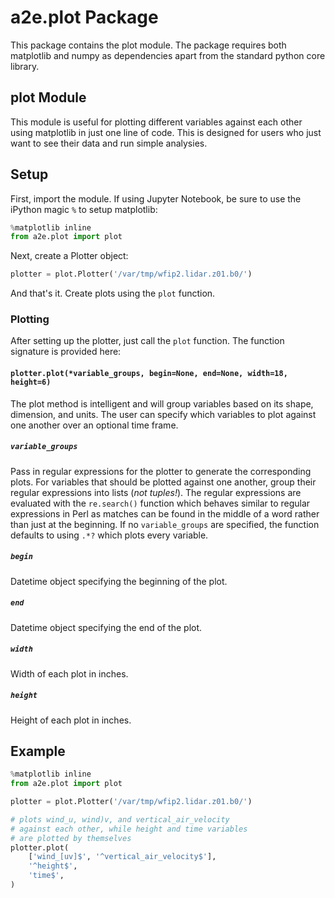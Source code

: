 # a2e.plot Package

This package contains the plot module. The package requires both matplotlib and numpy as dependencies apart from the standard python core library.

## plot Module

This module is useful for plotting different variables against each other using matplotlib in just one line of code. This is designed for users who just want to see their data and run simple analysies.

## Setup

First, import the module. If using Jupyter Notebook, be sure to use the iPython magic `%` to setup matplotlib:

```python
%matplotlib inline
from a2e.plot import plot
```

Next, create a Plotter object:

```python
plotter = plot.Plotter('/var/tmp/wfip2.lidar.z01.b0/')
```

And that's it. Create plots using the `plot` function.

### Plotting

After setting up the plotter, just call the `plot` function. The function signature is provided here:

#### `plotter.plot(*variable_groups, begin=None, end=None, width=18, height=6)`

The plot method is intelligent and will group variables based on its shape, dimension, and units. The user can specify which variables to plot against one another over an optional time frame.

##### `variable_groups`

Pass in regular expressions for the plotter to generate the corresponding plots. For variables that should be plotted against one another, group their regular expressions into lists (_not tuples!_). The regular expressions are evaluated with the `re.search()` function which behaves similar to regular expressions in Perl as matches can be found in the middle of a word rather than just at the beginning. If no `variable_groups` are specified, the function defaults to using `.*?` which plots every variable.

##### `begin`

Datetime object specifying the beginning of the plot.

##### `end`

Datetime object specifying the end of the plot.

##### `width`

Width of each plot in inches.

##### `height`

Height of each plot in inches.

## Example

```python
%matplotlib inline
from a2e.plot import plot

plotter = plot.Plotter('/var/tmp/wfip2.lidar.z01.b0/')

# plots wind_u, wind)v, and vertical_air_velocity
# against each other, while height and time variables
# are plotted by themselves
plotter.plot(
    ['wind_[uv]$', '^vertical_air_velocity$'],
    '^height$',
    'time$',
)
```